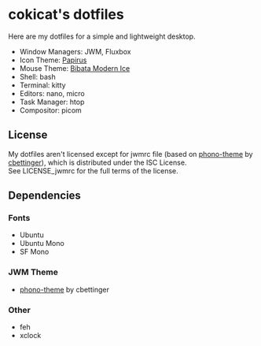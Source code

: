 # cokicat's dotfiles

Here are my dotfiles for a simple and lightweight desktop.

- Window Managers: JWM, Fluxbox
- Icon Theme: [Papirus](https://www.pling.com/p/1166289)
- Mouse Theme: [Bibata Modern Ice](https://www.pling.com/p/1197198)
- Shell: bash
- Terminal: kitty
- Editors: nano, micro
- Task Manager: htop
- Compositor: picom

## License
My dotfiles aren't licensed except for jwmrc file (based on [phono-theme](https://github.com/cbettinger/phono-theme) by [cbettinger](https://github.com/cbettinger/)), which is distributed under the ISC License.  
See LICENSE_jwmrc for the full terms of the license.

## Dependencies
### Fonts
- Ubuntu
- Ubuntu Mono
- SF Mono

### JWM Theme
- [phono-theme](https://github.com/cbettinger/phono-theme) by cbettinger

### Other
- feh
- xclock
